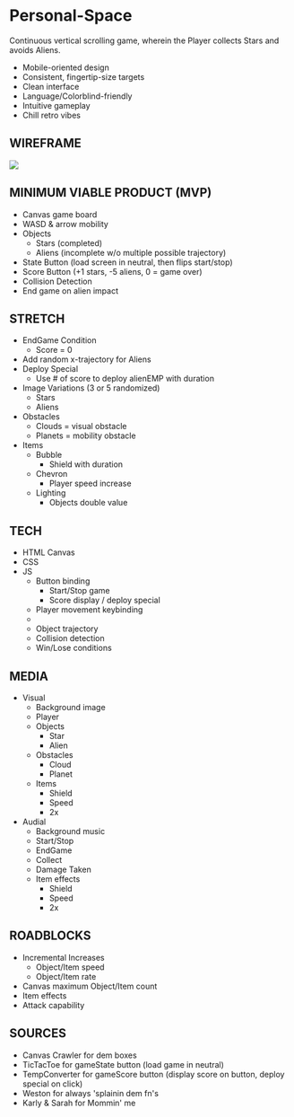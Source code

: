 # Personal-Space

Continuous vertical scrolling game, wherein the Player collects Stars and avoids Aliens.
* Mobile-oriented design
* Consistent, fingertip-size targets
* Clean interface
* Language/Colorblind-friendly
* Intuitive gameplay
* Chill retro vibes
## WIREFRAME
![](https://i.imgur.com/IwWzCY5.jpg)
## MINIMUM VIABLE PRODUCT (MVP)
* Canvas game board
* WASD & arrow mobility
* Objects
    * Stars (completed)
    * Aliens (incomplete w/o multiple possible trajectory)
* State Button (load screen in neutral, then flips start/stop)
* Score Button (+1 stars, -5 aliens, 0 = game over)
* Collision Detection
* End game on alien impact
## STRETCH
* EndGame Condition
    * Score = 0
* Add random x-trajectory for Aliens
* Deploy Special
    * Use # of score to deploy alienEMP with duration
* Image Variations (3 or 5 randomized)
    * Stars
    * Aliens
* Obstacles
    * Clouds = visual obstacle
    * Planets = mobility obstacle
* Items
    * Bubble
        * Shield with duration
    * Chevron
        * Player speed increase
    * Lighting
        * Objects double value
## TECH
* HTML Canvas
* CSS
* JS
    * Button binding
        * Start/Stop game 
        * Score display / deploy special
    * Player movement keybinding
    * 
    * Object trajectory
    * Collision detection
    * Win/Lose conditions
## MEDIA
* Visual
    * Background image
    * Player
    * Objects
        * Star
        * Alien
    * Obstacles
        * Cloud
        * Planet
    * Items
        * Shield
        * Speed
        * 2x
* Audial
    * Background music
    * Start/Stop
    * EndGame
    * Collect
    * Damage Taken
    * Item effects
        * Shield
        * Speed
        * 2x
## ROADBLOCKS
* Incremental Increases
    * Object/Item speed
    * Object/Item rate
* Canvas maximum Object/Item count
* Item effects
* Attack capability
## SOURCES
* Canvas Crawler for dem boxes
* TicTacToe for gameState button (load game in neutral)
* TempConverter for gameScore button (display score on button, deploy special on click)
* Weston for always 'splainin dem fn's
* Karly & Sarah for Mommin' me